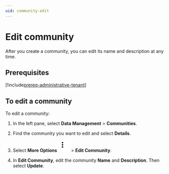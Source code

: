 ```yaml
---
uid: community-edit
---
```


# Edit community

After you create a community, you can edit its name and description at any time.

## Prerequisites

[!include[prereq-administrative-tenant](includes/prereq-administrative-tenant.md)]

## To edit a community

To edit a community:

1. In the left pane, select **Data Management** > **Communities**.

1. Find the community you want to edit and select **Details**.

1. Select **More Options** ![More Options](../_icons/dots-vertical.svg) > **Edit Community**.

1. In **Edit Community**, edit the community **Name** and **Description**. Then select **Update**.
